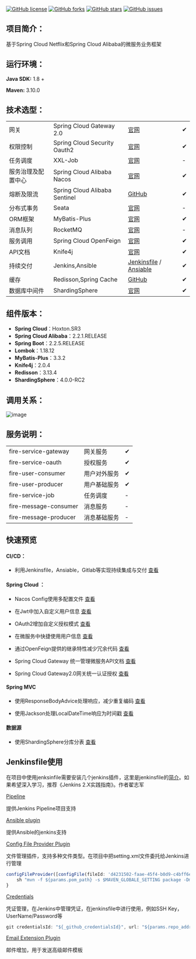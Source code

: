 [![GitHub license](https://img.shields.io/github/license/beifei1/fire-cloud?style=flat-square)](https://github.com/beifei1/fire-cloud/blob/master/LICENSE) [![GitHub forks](https://img.shields.io/github/forks/beifei1/fire-cloud?style=flat-square)](https://github.com/beifei1/fire-cloud/network)    [![GitHub stars](https://img.shields.io/github/stars/beifei1/fire-cloud?style=flat-square)](https://github.com/beifei1/fire-cloud/stargazers)   [![GitHub issues](https://img.shields.io/github/issues/beifei1/fire-cloud?style=flat-square)](https://github.com/beifei1/fire-cloud/issues)



## 项目简介：

基于Spring Cloud Netflix和Spring Cloud Alibaba的微服务业务框架

## 运行环境：

**Java SDK:** 1.8 +

**Maven:** 3.10.0

## 技术选型：

|                    |                               |                               |   |
| ------------------ | ----------------------------- |---|---|
| 网关               | Spring Cloud Gateway 2.0      | [官网](https://spring.io/projects/spring-cloud-gateway) | ✔ |
| 权限控制           | Spring Cloud Security Oauth2  | [官网](https://spring.io/projects/spring-cloud-security) | ✔ |
| 任务调度           | XXL-Job                       | [官网](https://www.xuxueli.com/xxl-job/) | - |
| 服务治理及配置中心 | Spring Cloud Alibaba Nacos    | [官网](https://nacos.io/en-us/) | ✔ |
| 熔断及限流         | Spring Cloud Alibaba Sentinel | [GitHub](https://github.com/alibaba/Sentinel) | ✔ |
| 分布式事务         | Seata                         | [官网](https://github.com/seata/seata) | - |
| ORM框架      | MyBatis-Plus        | [官网](https://baomidou.com/) | ✔ |
| 消息队列           | RocketMQ                         | [官网](http://rocketmq.apache.org/)                        | - |
| 服务调用           | Spring Cloud OpenFeign                     | [官网](https://spring.io/projects/spring-cloud-openfeign)                    | ✔ |
| API文档           | Knife4j                     | [官网](https://doc.xiaominfo.com/guide/useful.html) | ✔ |
| 持续交付       | Jenkins,Ansible | [Jenkinsfile](https://github.com/beifei1/fire-cloud/blob/master/Jenkinsfile) / [Ansiable](http://www.ansible.com.cn/docs/playbooks.html) | ✔ |
| 缓存           | Redisson,Spring Cache  | [GitHub](https://github.com/redisson/redisson) | ✔|
| 数据库中间件           | ShardingSphere  | [官网](http://shardingsphere.apache.org/index_zh.html) | ✔|

## 组件版本：

- **Spring Cloud**：Hoxton.SR3
- **Spring Cloud Alibaba**：2.2.1.RELEASE
- **Spring Boot**：2.2.5.RELEASE
- **Lombok**：1.18.12
- **MyBatis-Plus**：3.3.2
- **Knife4j**：2.0.4
- **Redisson**：3.13.4
- **ShardingSphere**：4.0.0-RC2

## 调用关系：

![image](https://github.com/beifei1/fire-cloud/blob/master/assets/flow.png)

## 服务说明：

|                       |              |      |
| --------------------- | ------------ | ---- |
| fire-service-gateway          | 网关服务     | ✔    |
| fire-service-oauth            | 授权服务     | ✔    |
| fire-user-consumer    | 用户对外服务 | ✔    |
| fire-user-producer    | 用户基础服务 | ✔    |
| fire-service-job              | 任务调度     | -    |
| fire-message-consumer | 消息服务     | -    |
| fire-message-producer | 消息基础服务 | -    |

## 快速预览

#### CI/CD：

- 利用Jenkinsfile，Ansiable，Gitlab等实现持续集成与交付 [查看](https://github.com/beifei1/fire-cloud/tree/master/deploy)
#### Spring Cloud ：

- Nacos Config使用多配置文件 [查看](https://github.com/beifei1/fire-cloud/blob/master/fire-service-oauth/src/main/resources/bootstrap.yml)

- 在Jwt中加入自定义用户信息 [查看](https://github.com/beifei1/fire-cloud/blob/master/fire-service-oauth/src/main/java/cn/fire/oauth/config/AuthServerConfig.java)

- OAuth2增加自定义授权模式 [查看](https://github.com/beifei1/fire-cloud/tree/master/fire-service-oauth/src/main/java/cn/fire/oauth/granter)

- 在微服务中快捷使用用户信息 [查看](https://github.com/beifei1/fire-cloud/blob/master/fire-module-user/fire-user-consumer/src/main/java/cn/fire/user/controller/UserController.java)

- 通过OpenFeign提供的继承特性减少冗余代码 [查看](https://github.com/beifei1/fire-cloud/blob/master/fire-module-user/fire-user-producer/src/main/java/cn/fire/user/controller/UserController.java)

- Spring Cloud Gateway 统一管理微服务API文档 [查看](https://github.com/beifei1/fire-cloud/blob/master/fire-service-gateway/src/main/java/cn/fire/gateway/config/SwaggerConfig.java)

- Spring Cloud Gateway2.0网关统一认证授权 [查看](https://github.com/beifei1/fire-cloud/tree/master/fire-service-gateway)
#### Spring MVC

- 使用ResponseBodyAdvice处理响应，减少重复编码 [查看](https://github.com/beifei1/fire-cloud/blob/master/fire-common-web/src/main/java/cn/fire/common/web/handler/GlobalResultBodyHandler.java)

- 使用Jackson处理LocalDateTime响应为时间戳 [查看](https://github.com/beifei1/fire-cloud/blob/master/fire-common-web/src/main/java/cn/fire/common/web/config/GlobalJacksonConfig.java)

#### 数据源

- 使用ShardingSphere分库分表 [查看](https://github.com/beifei1/fire-cloud/blob/master/fire-module-user/fire-user-producer/src/main/resources/bootstrap.yml)

## Jenkinsfile使用

在项目中使用jenksinfile需要安装几个jenkins插件，这里是jenkinsfile的[简介](https://www.cnblogs.com/stulzq/p/10115589.html)。如果希望深入学习，推荐《Jenkins 2.X实践指南》。作者翟志军

[Pipeline](https://plugins.jenkins.io/workflow-aggregator)

提供Jenkins Pipeline项目支持

[Ansible plugin](https://plugins.jenkins.io/ansible)

提供Ansible的jenkins支持

[Config File Provider Plugin](https://plugins.jenkins.io/config-file-provider)

文件管理插件，支持多种文件类型。在项目中把setting.xml文件委托给Jenkins进行管理

```javascript
configFileProvider([configFile(fileId: 'd4231502-faae-45f4-b0d9-c4bff6e15692',targetLocation: 'setting.xml', variable: 'MAVEN_GLOBALE_SETTING')]) {
    sh "mvn -f ${params.pom_path} -s $MAVEN_GLOBALE_SETTING package -Dmaven.test.skip=true"
}
```

[Credentials](https://plugins.jenkins.io/credentials)

凭证管理，在Jenkins中管理凭证，在jenkinsfile中进行使用，例如SSH Key，UserName/Password等

```javascript
git credentialsId: "${_github_credentialsId}", url: "${params.repo_addr}", branch: "${params.repo_branch}"
```

[Email Extension Plugin](https://plugins.jenkins.io/email-ext)

邮件增加，用于发送高级邮件模板